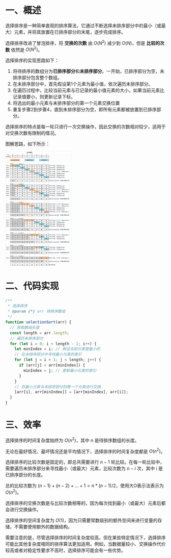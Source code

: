 # 一、概述

选择排序是一种简单直观的排序算法，它通过不断选择未排序部分中的最小（或最大）元素，并将其放置在已排序部分的末尾，逐步完成排序。

选择排序改进了冒泡排序，将 **交换的次数** 由  $O(N^2)$ 减少到 $O(N)$，但是 **比较的次数** 依然是 $O(N^2)$。

选择排序的实现思路如下：

1. 将待排序的数组分为**已排序部分**和**未排序部分**。一开始，已排序部分为空，未排序部分包含整个数组。
2. 在未排序部分中，首先假设第1个元素为最小值，依次遍历未排序部分。
3. 在遍历过程中，比较当前元素与已记录的最小值元素的大小，如果当前元素比记录值要小，则更新记录下标。
4. 将选出的最小元素与未排序部分的第一个元素交换位置
5. 重复步骤2到步骤4，直到未排序部分为空，即所有元素都被放置到已排序部分。

选择排序的特点是每一轮只进行一次交换操作，因此交换的次数相对较少，适用于对交换次数有限制的情况。

图解思路，如下所示：

<img src="./IMGS/selection_sl.png" style="zoom:35%;" />

# 二、代码实现

```js
/**
 * 选择排序
 * @param {*} arr 待排序数组
 */
function selectionSort(arr) {
  // 获取数组长度
  const length = arr.length;
  // 遍历未排序部分
  for (let i = 0; i < length - 1; i++) {
    let minIndex = i; // 假设当前元素是最小的
    // 在未排序部分中寻找最小元素的索引
    for (let j = i + 1; j < length; j++) {
      if (arr[j] < arr[minIndex]) {
        minIndex = j; // 更新最小元素的索引
      }
    }
    // 将最小元素与未排序部分的第一个元素进行交换
    [arr[i], arr[minIndex]] = [arr[minIndex], arr[i]];
  }
}
```

# 三、效率

选择排序的时间复杂度始终为 $O(n^2)$，其中 n 是待排序数组的长度。

无论在最好情况、最坏情况还是平均情况下，选择排序的时间复杂度都是 $O(n^2)$。

选择排序的比较次数是固定的，即总共需要进行 $n-1$ 轮比较。在每一轮比较中，需要遍历未排序部分来寻找最小（或最大）元素，比较次数为 $n-i$ 次，其中 i 是已排序部分的长度。

总的比较次数为 $(n-1) + (n-2) + ... + 1 = n * (n-1) / 2$，使用大O表示法表示为 $O(n^2)$。

选择排序的交换次数是与比较次数相等的，因为每次找到最小（或最大）元素后都会进行交换操作。

选择排序的空间复杂度为 $O(1)$，因为只需要常数级别的额外空间来进行变量的存储，不需要使用额外的数据结构。

需要注意的是，尽管选择排序的时间复杂度较高，但在某些特定情况下，选择排序可能比其他复杂度相同的排序算法更加适用。例如，当数据量较小、交换操作代价较高或者对稳定性要求不高时，选择排序可能会有一些优势。
